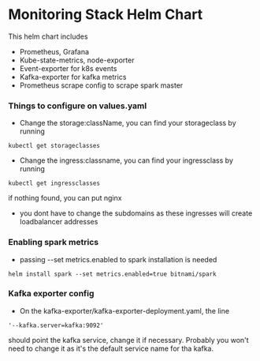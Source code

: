 # Monitoring Stack Helm Chart
This helm chart includes 
- Prometheus, Grafana
- Kube-state-metrics, node-exporter
- Event-exporter for k8s events
- Kafka-exporter for kafka metrics
- Prometheus scrape config to scrape spark master

### Things to configure on values.yaml
- Change the storage:className,
you can find your storageclass by running 
```
kubectl get storageclasses
```  

- Change the ingress:classname,
you can find your ingressclass by running
```
kubectl get ingressclasses
```
if nothing found, you can put nginx

- you dont have to change the subdomains 
as these ingresses will create loadbalancer addresses


### Enabling spark metrics
- passing --set metrics.enabled to spark installation is needed
```
helm install spark --set metrics.enabled=true bitnami/spark
```

### Kafka exporter config
- On the kafka-exporter/kafka-exporter-deployment.yaml,
the line 
```
'--kafka.server=kafka:9092'
```
should point the kafka service, change it if necessary. 
Probably you won't need to change it as it's the default 
service name for tha kafka.
